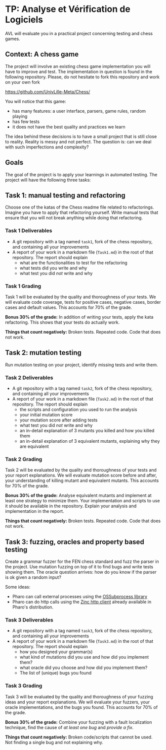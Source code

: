 # TP: Analyse et Vérification de Logiciels

AVL will evaluate you in a practical project concerning testing and chess games.

## Context: A chess game

The project will involve an existing chess game implementation you will have to improve and test.
The implementation in question is found in the following repository.
Please, do not hesitate to fork this repository and work on your own fork

https://github.com/UnivLille-Meta/Chess/

You will notice that this game:
 - has many features: a user interface, parsers, game rules, random playing
 - has few tests
 - it does not have the best quality and practices we learn

The idea behind these decisions is to have a small project that is still close to reality.
Reality is messy and not perfect.
The question is: can we deal with such imperfections and complexity?

## Goals

The goal of the project is to apply your learnings in automated testing.
The project will have the following three tasks:

## Task 1: manual testing and refactoring

Choose one of the katas of the Chess readme file related to refactorings.
Imagine you have to apply that refactoring yourself.
Write manual tests that ensure that you will not break anything while doing that refactoring.

### Task 1 Deliverables
 - A git repository with a tag named `task1`, fork of the chess repository, and containing all your improvements
 - A report of your work in a markdown file (`Task1.md`) in the root of that repository. The report should explain
     -  what are the functionalities to test for the refactoring
     -  what tests did you write and why
     -  what test you did *not* write and why

### Task 1 Grading
Task 1 will be evaluated by the quality and thoroughness of your tests.
We will evaluate code coverage, tests for positive cases, negative cases, border cases and default values.
This accounts for 70% of the grade.

**Bonus 30% of the grade:** In addition of writing your tests, apply the kata refactoring. This shows that your tests do actually work.

**Things that count negatively:** Broken tests. Repeated code. Code that does not work.

## Task 2: mutation testing

Run mutation testing on your project, identify missing tests and write them.

### Task 2 Deliverables
 - A git repository with a tag named `task2`, fork of the chess repository, and containing all your improvements
 - A report of your work in a markdown file (`Task2.md`) in the root of that repository. The report should explain
     -  the scripts and configuration you used to run the analysis
     -  your initial mutation score
     -  your mutation score after adding tests
     -  what test you did *not* write and why
     -  an in-detail explanation of 3 mutants you killed and how you killed them
     -  an in-detail explanation of 3 equivalent mutants, explaining why they are equivalent

### Task 2 Grading
Task 2 will be evaluated by the quality and thoroughness of your tests and your report explanations.
We will evaluate mutation score before and after, your understanding of killing mutant and equivalent mutants.
This accounts for 70% of the grade.

**Bonus 30% of the grade:** Analyse equivalent mutants and implement at least one strategy to minimize them. Your implementation and scripts to use it should be available in the repository. Explain your analysis and implementation in the report.

**Things that count negatively:** Broken tests. Repeated code. Code that does not work.

## Task 3: fuzzing, oracles and property based testing

Create a grammar fuzzer for the FEN chess standard and fuzz the parser in the project.
Use mutation fuzzing on top of it to find bugs and write tests showing them.
The oracle question arrives: how do you know if the parser is ok given a random input?

Some ideas:
 - Pharo can call external processes using the [OSSubprocess library](https://github.com/pharo-contributions/OSSubprocess/)
 - Pharo can do http calls using the [Zinc http client](http://books.pharo.org/booklet-Zinc/pdf/2020-03-23-Zinc.pdf) already available in Pharo's distribution.

### Task 3 Deliverables
 - A git repository with a tag named `task3`, fork of the chess repository, and containing all your improvements
 - A report of your work in a markdown file (`Task3.md`) in the root of that repository. The report should explain
     -  how you designed your grammar(s)
     -  what kind of mutations did you use and how did you implement them?
     -  what oracle did you choose and how did you implement them?
     -  The list of (unique) bugs you found

### Task 3 Grading
Task 3 will be evaluated by the quality and thoroughness of your fuzzing ideas and your report explanations.
We will evaluate your fuzzers, your oracle implementations, and the bugs you found.
This accounts for 70% of the grade.

**Bonus 30% of the grade:** Combine your fuzzing with a fault localization technique, find the cause of *at least one bug* and *provide a fix*.

**Things that count negatively:** Broken code/scripts that cannot be used. Not finding a single bug and not explaining why.

